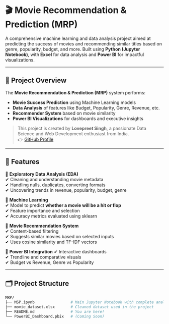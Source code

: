 # 🎬 Movie Recommendation & Prediction (MRP)

A comprehensive machine learning and data analysis project aimed at predicting the success of movies and recommending similar titles based on genre, popularity, budget, and more. Built using **Python (Jupyter Notebook)**, with **Excel** for data analysis and **Power BI** for impactful visualizations.

---

## 📌 Project Overview

The **Movie Recommendation & Prediction (MRP)** system performs:
- **Movie Success Prediction** using Machine Learning models
- **Data Analysis** of features like Budget, Popularity, Genre, Revenue, etc.
- **Recommender System** based on movie similarity
- **Power BI Visualizations** for dashboards and executive insights

> This project is created by **Lovepreet Singh**, a passionate Data Science and Web Development enthusiast from India.  
> 👉 [GitHub Profile](https://github.com/Lovelydehar3)

---

## 🧠 Features

🔹 **Exploratory Data Analysis (EDA)**  
✔ Cleaning and understanding movie metadata  
✔ Handling nulls, duplicates, converting formats  
✔ Uncovering trends in revenue, popularity, budget, genre  

🔹 **Machine Learning**  
✔ Model to predict **whether a movie will be a hit or flop**  
✔ Feature importance and selection  
✔ Accuracy metrics evaluated using sklearn

🔹 **Movie Recommendation System**  
✔ Content-based filtering  
✔ Suggests similar movies based on selected inputs  
✔ Uses cosine similarity and TF-IDF vectors

🔹 **Power BI Integration** 
✔ Interactive dashboards  
✔ Trendline and comparative visuals  
✔ Budget vs Revenue, Genre vs Popularity

---

## 🗂️ Project Structure

```bash
MRP/
├── MSP.ipynb                # Main Jupyter Notebook with complete analysis and modeling
├── movie_dataset.xlsx       # Cleaned dataset used in the project
├── README.md                # You are here!
└── PowerBI_Dashboard.pbix   # (Coming Soon)
